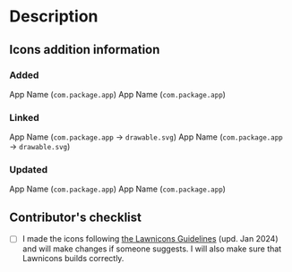 # Description
<!-- Please provide a short summary of your pull request. -->

## Icons addition information
<!--  Please specify the apps and packages for which you have added, linked, or updated icons. Unnecessary sections can be deleted. -->
### Added
App Name (`com.package.app`)
App Name (`com.package.app`)

### Linked
App Name (`com.package.app` → `drawable.svg`)
App Name (`com.package.app` → `drawable.svg`)

### Updated
App Name (`com.package.app`)
App Name (`com.package.app`)

## Contributor's checklist
<!-- Replace [ ] with [x] to check. -->
- [ ] I made the icons following [the Lawnicons Guidelines](https://github.com/LawnchairLauncher/lawnicons/blob/develop/CONTRIBUTING.md) (upd. Jan 2024) and will make changes if someone suggests. I will also make sure that Lawnicons builds correctly.

